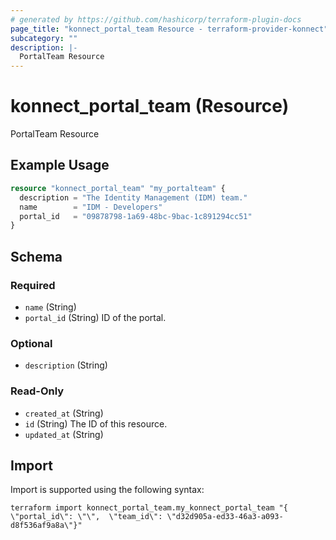 ```yaml
---
# generated by https://github.com/hashicorp/terraform-plugin-docs
page_title: "konnect_portal_team Resource - terraform-provider-konnect"
subcategory: ""
description: |-
  PortalTeam Resource
---
```


# konnect_portal_team (Resource)

PortalTeam Resource

## Example Usage

```terraform
resource "konnect_portal_team" "my_portalteam" {
  description = "The Identity Management (IDM) team."
  name        = "IDM - Developers"
  portal_id   = "09878798-1a69-48bc-9bac-1c891294cc51"
}
```

<!-- schema generated by tfplugindocs -->
## Schema

### Required

- `name` (String)
- `portal_id` (String) ID of the portal.

### Optional

- `description` (String)

### Read-Only

- `created_at` (String)
- `id` (String) The ID of this resource.
- `updated_at` (String)

## Import

Import is supported using the following syntax:

```shell
terraform import konnect_portal_team.my_konnect_portal_team "{ \"portal_id\": \"\",  \"team_id\": \"d32d905a-ed33-46a3-a093-d8f536af9a8a\"}"
```
